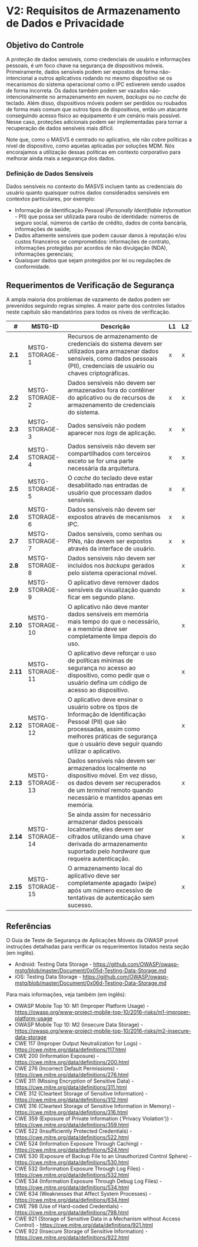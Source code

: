 # V2: Requisitos de Armazenamento de Dados e Privacidade

## Objetivo do Controle

A proteção de dados sensíveis, como credenciais de usuário e informações pessoais, é um foco chave na segurança de dispositivos móveis. Primeiramente, dados sensíveis podem ser expostos de forma não-intencional a outros aplicativos rodando no mesmo dispositivo se os mecanismos do sistema operacional como o IPC estiverem sendo usados de forma incorreta. Os dados também podem ser vazados não-intencionalmente no armazenamento em nuvem, *backups* ou no *cache* do teclado. Além disso, dispositivos móveis podem ser perdidos ou roubados de forma mais comum que outros tipos de dispositivos, então um atacante conseguindo acesso físico ao equipamento é um cenário mais possível. Nesse caso, proteções adicionais podem ser implementadas para tornar a recuperação de dados sensíveis mais difícil.

Note que, como o MASVS é centrado no aplicativo, ele não cobre políticas a nível de dispositivo, como aquelas aplicadas por soluções MDM. Nós encorajamos a utilização dessas políticas em contexto corporativo para melhorar ainda mais a segurança dos dados.

### Definição de Dados Sensíveis

Dados sensíveis no contexto do MASVS incluem tanto as credenciais do usuário quanto quaisquer outros dados considerados sensíveis em contextos particulares, por exemplo:

- Informação de Identificação Pessoal (*Personally Identifiable Information* - PII) que possa ser utilizada para roubo de identidade: números de seguro social, números de cartão de crédito, dados de conta bancária, informações de saúde;
- Dados altamente sensíveis que podem causar danos à reputação e/ou custos financeiros se comprometidos: informações de contrato, informações protegidas por acordos de não divulgação (NDA), informações gerenciais;
- Quaisquer dados que sejam protegidos por lei ou regulações de conformidade.

## Requerimentos de Verificação de Segurança

A ampla maioria dos problemas de vazamento de dados podem ser prevenidos seguindo regras simples. A maior parte dos controles listados neste capítulo são mandatórios para todos os níveis de verificação.

| # | MSTG-ID | Descrição | L1 | L2 |
| -- | ---------- | ---------------------- | - | - |
| **2.1** | MSTG-STORAGE-1 | Recursos de armazenamento de credenciais do sistema devem ser utilizados para armazenar dados sensíveis, como dados pessoais (PII), credenciais de usuário ou chaves criptográficas. | x | x |
| **2.2** | MSTG-STORAGE-2 | Dados sensíveis não devem ser armazenados fora do contêiner do aplicativo ou de recursos de armazenamento de credenciais do sistema. | x | x |
| **2.3** | MSTG-STORAGE-3 | Dados sensíveis não podem aparecer nos *logs* de aplicação. | x | x |
| **2.4** | MSTG-STORAGE-4 | Dados sensíveis não devem ser compartilhados com terceiros exceto se for uma parte necessária da arquitetura. | x | x |
| **2.5** | MSTG-STORAGE-5 | O _cache_ do teclado deve estar desabilitado nas entradas de usuário que processam dados sensíveis. | x | x |
| **2.6** | MSTG-STORAGE-6 | Dados sensíveis não devem ser expostos através de mecanismos IPC. | x | x |
| **2.7** | MSTG-STORAGE-7 | Dados sensíveis, como senhas ou PINs, não devem ser expostos através da interface de usuário. | x | x |
| **2.8** | MSTG-STORAGE-8 | Dados sensíveis não devem ser incluídos nos _backups_ gerados pelo sistema operacional móvel. |   | x |
| **2.9** | MSTG-STORAGE-9 | O aplicativo deve remover dados sensíveis da visualização quando ficar em segundo plano. |  | x |
| **2.10** | MSTG-STORAGE-10 | O aplicativo não deve manter dados sensíveis em memória mais tempo do que o necessário, e a memória deve ser completamente limpa depois do uso. |  | x |
| **2.11** | MSTG-STORAGE-11 | O aplicativo deve reforçar o uso de políticas mínimas de segurança no acesso ao dispositivo, como pedir que o usuário defina um código de acesso ao dispositivo. |  | x |
| **2.12** | MSTG-STORAGE-12 | O aplicativo deve ensinar o usuário sobre os tipos de Informação de Identificação Pessoal (PII) que são processadas, assim como melhores práticas de segurança que o usuário deve seguir quando utilizar o aplicativo. |  | x |
| **2.13** | MSTG-STORAGE-13 | Dados sensíveis não devem ser armazenados localmente no dispositivo móvel. Em vez disso, os dados devem ser recuperados de um _terminal_ remoto quando necessário e mantidos apenas em memória. |  | x |
| **2.14** | MSTG-STORAGE-14 | Se ainda assim for necessário armazenar dados pessoais localmente, eles devem ser cifrados utilizando uma chave derivada do armazenamento suportado pelo _hardware_ que requeira autenticação. |  | x |
| **2.15** | MSTG-STORAGE-15 | O armazenamento local do aplicativo deve ser completamente apagado (_wipe_) após um número excessivo de tentativas de autenticação sem sucesso. |  | x |

## Referências

O Guia de Teste de Segurança de Aplicações Móveis da OWASP provê instruções detalhadas para verificar os requerimentos listados nesta seção (em inglês).

- Android: Testing Data Storage - <https://github.com/OWASP/owasp-mstg/blob/master/Document/0x05d-Testing-Data-Storage.md>
- iOS: Testing Data Storage - <https://github.com/OWASP/owasp-mstg/blob/master/Document/0x06d-Testing-Data-Storage.md>

Para mais informações, veja também (em inglês):

- OWASP Mobile Top 10: M1 (Improper Platform Usage) - <https://owasp.org/www-project-mobile-top-10/2016-risks/m1-improper-platform-usage>
- OWASP Mobile Top 10: M2 (Insecure Data Storage) - <https://owasp.org/www-project-mobile-top-10/2016-risks/m2-insecure-data-storage>
- CWE 117 (Improper Output Neutralization for Logs) - <https://cwe.mitre.org/data/definitions/117.html>
- CWE 200 (Information Exposure) - <https://cwe.mitre.org/data/definitions/200.html>
- CWE 276 (Incorrect Default Permissions) - <https://cwe.mitre.org/data/definitions/276.html>
- CWE 311 (Missing Encryption of Sensitive Data) - <https://cwe.mitre.org/data/definitions/311.html>
- CWE 312 (Cleartext Storage of Sensitive Information) - <https://cwe.mitre.org/data/definitions/312.html>
- CWE 316 (Cleartext Storage of Sensitive Information in Memory) - <https://cwe.mitre.org/data/definitions/316.html>
- CWE 359 (Exposure of Private Information ('Privacy Violation')) - <https://cwe.mitre.org/data/definitions/359.html>
- CWE 522 (Insufficiently Protected Credentials) - <https://cwe.mitre.org/data/definitions/522.html>
- CWE 524 (Information Exposure Through Caching) - <https://cwe.mitre.org/data/definitions/524.html>
- CWE 530 (Exposure of Backup File to an Unauthorized Control Sphere) - <https://cwe.mitre.org/data/definitions/530.html>
- CWE 532 (Information Exposure Through Log Files) - <https://cwe.mitre.org/data/definitions/532.html>
- CWE 534 (Information Exposure Through Debug Log Files) - <https://cwe.mitre.org/data/definitions/534.html>
- CWE 634 (Weaknesses that Affect System Processes) - <https://cwe.mitre.org/data/definitions/634.html>
- CWE 798 (Use of Hard-coded Credentials) - <https://cwe.mitre.org/data/definitions/798.html>
- CWE 921 (Storage of Sensitive Data in a Mechanism without Access Control) - <https://cwe.mitre.org/data/definitions/921.html>
- CWE 922 (Insecure Storage of Sensitive Information) - <https://cwe.mitre.org/data/definitions/922.html>

